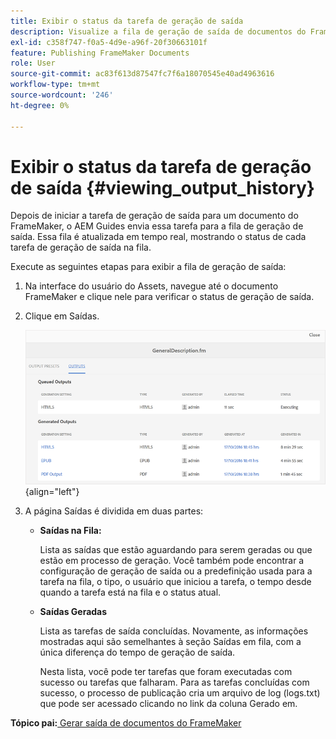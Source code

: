 ```yaml
---
title: Exibir o status da tarefa de geração de saída
description: Visualize a fila de geração de saída de documentos do FrameMaker. Saiba como visualizar o status de uma tarefa de geração de saída.
exl-id: c358f747-f0a5-4d9e-a96f-20f30663101f
feature: Publishing FrameMaker Documents
role: User
source-git-commit: ac83f613d87547fc7f6a18070545e40ad4963616
workflow-type: tm+mt
source-wordcount: '246'
ht-degree: 0%

---
```


# Exibir o status da tarefa de geração de saída {#viewing_output_history}

Depois de iniciar a tarefa de geração de saída para um documento do FrameMaker, o AEM Guides envia essa tarefa para a fila de geração de saída. Essa fila é atualizada em tempo real, mostrando o status de cada tarefa de geração de saída na fila.

Execute as seguintes etapas para exibir a fila de geração de saída:

1. Na interface do usuário do Assets, navegue até o documento FrameMaker e clique nele para verificar o status de geração de saída.

1. Clique em Saídas.

   ![](images/output-queued-fm.png){align="left"}

1. A página Saídas é dividida em duas partes:

   - **Saídas na Fila:**

     Lista as saídas que estão aguardando para serem geradas ou que estão em processo de geração. Você também pode encontrar a configuração de geração de saída ou a predefinição usada para a tarefa na fila, o tipo, o usuário que iniciou a tarefa, o tempo desde quando a tarefa está na fila e o status atual.

   - **Saídas Geradas**

     Lista as tarefas de saída concluídas. Novamente, as informações mostradas aqui são semelhantes à seção Saídas em fila, com a única diferença do tempo de geração de saída.

     Nesta lista, você pode ter tarefas que foram executadas com sucesso ou tarefas que falharam. Para as tarefas concluídas com sucesso, o processo de publicação cria um arquivo de log \(logs.txt\) que pode ser acessado clicando no link da coluna Gerado em.


**Tópico pai:**[ Gerar saída de documentos do FrameMaker](fm-output-generatation.md)
